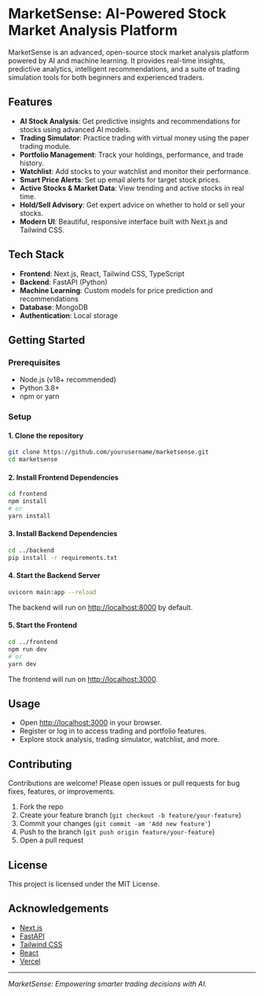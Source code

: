 # MarketSense: AI-Powered Stock Market Analysis Platform

MarketSense is an advanced, open-source stock market analysis platform powered by AI and machine learning. It provides real-time insights, predictive analytics, intelligent recommendations, and a suite of trading simulation tools for both beginners and experienced traders.

## Features

- **AI Stock Analysis**: Get predictive insights and recommendations for stocks using advanced AI models.
- **Trading Simulator**: Practice trading with virtual money using the paper trading module.
- **Portfolio Management**: Track your holdings, performance, and trade history.
- **Watchlist**: Add stocks to your watchlist and monitor their performance.
- **Smart Price Alerts**: Set up email alerts for target stock prices.
- **Active Stocks & Market Data**: View trending and active stocks in real time.
- **Hold/Sell Advisory**: Get expert advice on whether to hold or sell your stocks.
- **Modern UI**: Beautiful, responsive interface built with Next.js and Tailwind CSS.

## Tech Stack

- **Frontend**: Next.js, React, Tailwind CSS, TypeScript
- **Backend**: FastAPI (Python)
- **Machine Learning**: Custom models for price prediction and recommendations
- **Database**: MongoDB
- **Authentication**: Local storage

## Getting Started

### Prerequisites

- Node.js (v18+ recommended)
- Python 3.8+
- npm or yarn

### Setup

#### 1. Clone the repository

```bash
git clone https://github.com/yourusername/marketsense.git
cd marketsense
```

#### 2. Install Frontend Dependencies

```bash
cd frontend
npm install
# or
yarn install
```

#### 3. Install Backend Dependencies

```bash
cd ../backend
pip install -r requirements.txt
```

#### 4. Start the Backend Server

```bash
uvicorn main:app --reload
```

The backend will run on [http://localhost:8000](http://localhost:8000) by default.

#### 5. Start the Frontend

```bash
cd ../frontend
npm run dev
# or
yarn dev
```

The frontend will run on [http://localhost:3000](http://localhost:3000).

## Usage

- Open [http://localhost:3000](http://localhost:3000) in your browser.
- Register or log in to access trading and portfolio features.
- Explore stock analysis, trading simulator, watchlist, and more.

## Contributing

Contributions are welcome! Please open issues or pull requests for bug fixes, features, or improvements.

1. Fork the repo
2. Create your feature branch (`git checkout -b feature/your-feature`)
3. Commit your changes (`git commit -am 'Add new feature'`)
4. Push to the branch (`git push origin feature/your-feature`)
5. Open a pull request

## License

This project is licensed under the MIT License.

## Acknowledgements

- [Next.js](https://nextjs.org/)
- [FastAPI](https://fastapi.tiangolo.com/)
- [Tailwind CSS](https://tailwindcss.com/)
- [React](https://react.dev/)
- [Vercel](https://vercel.com/)

---

*MarketSense: Empowering smarter trading decisions with AI.*

